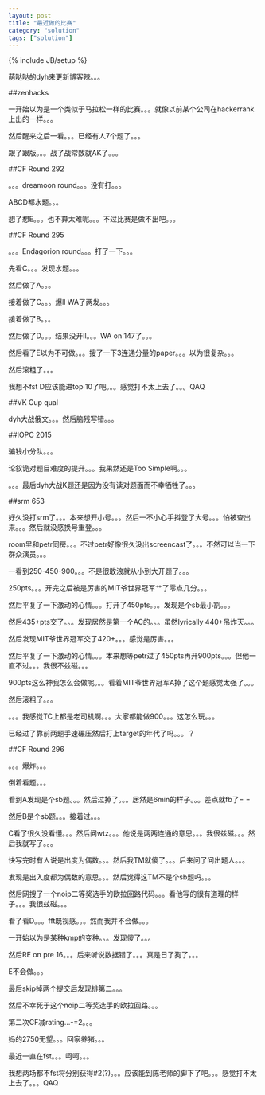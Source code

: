 ```yaml
---
layout: post
title: "最近做的比赛"
category: "solution"
tags: ["solution"]
---
```

{% include JB/setup %}

萌哒哒的dyh来更新博客辣。。。

##zenhacks

一开始以为是一个类似于马拉松一样的比赛。。。就像以前某个公司在hackerrank上出的一样。。。

然后醒来之后一看。。。已经有人7个题了。。。

跟了跟版。。。战了战常数就AK了。。。

##CF Round 292

。。。dreamoon round。。。没有打。。。

ABCD都水题。。。

想了想E。。。也不算太难呢。。。不过比赛是做不出吧。。。

##CF Round 295

。。。Endagorion round。。。打了一下。。。

先看C。。。发现水题。。。

然后做了A。。。

接着做了C。。。爆ll WA了两发。。。

接着做了B。。。

然后做了D。。。结果没开ll。。。WA on 147了。。。

然后看了E以为不可做。。。搜了一下3连通分量的paper。。。以为很复杂。。。

然后滚粗了。。。

我想不fst D应该能进top 10了吧。。。感觉打不太上去了。。。QAQ

##VK Cup qual

dyh大战俄文。。。然后脑残写错。。。

##IOPC 2015

骗钱小分队。。。

论叙诡对题目难度的提升。。。我果然还是Too Simple啊。。。

。。。最后dyh大战K题还是因为没有读对题面而不幸牺牲了。。。

##srm 653

好久没打srm了。。。本来想开小号。。。然后一不小心手抖登了大号。。。怕被查出来。。。然后就没感换号重登。。。

room里和petr同房。。。不过petr好像很久没出screencast了。。。不然可以当一下群众演员。。。

一看到250-450-900。。。不是很敢浪就从小到大开题了。。。

250pts。。。开完之后被是厉害的MIT爷世界冠军艹了零点几分。。。

然后平复了一下激动的心情。。。打开了450pts。。。发现是个sb最小割。。。

然后435+pts交了。。。发现居然是第一个AC的。。。虽然lyrically 440+吊炸天。。。

然后发现MIT爷世界冠军交了420+。。。感觉是厉害。。。

然后平复了一下激动的心情。。。本来想等petr过了450pts再开900pts。。。但他一直不过。。。我很不兹磁。。。

900pts这么神我怎么会做呢。。。看着MIT爷世界冠军A掉了这个题感觉太强了。。。

然后滚粗了。。。

。。。我感觉TC上都是老司机啊。。。大家都能做900。。。这怎么玩。。。

已经过了靠前两题手速碾压然后打上target的年代了吗。。。？

##CF Round 296

。。。爆炸。。。

倒着看题。。。

看到A发现是个sb题。。。然后过掉了。。。居然是6min的样子。。。差点就fb了= =

然后B是个sb题。。。接着过。。。

C看了很久没看懂。。。然后问wtz。。。他说是两两连通的意思。。。我很兹磁。。。然后我就写了。。。

快写完时有人说是出度为偶数。。。然后我TM就傻了。。。后来问了问出题人。。。

发现是出入度都为偶数的意思。。。然后觉得这TM不是个sb题吗。。。

然后网搜了一个noip二等奖选手的欧拉回路代码。。。看他写的很有道理的样子。。。我很兹磁。。。

看了看D。。。fft既视感。。。然而我并不会做。。。

一开始以为是某种kmp的变种。。。发现傻了。。。

然后RE on pre 16。。。后来听说数据错了。。。真是日了狗了。。。

E不会做。。。

最后skip掉两个提交后发现排第二。。。

然后不幸死于这个noip二等奖选手的欧拉回路。。。

第二次CF减rating...-=2。。。

妈的2750无望。。。回家养猪。。。

最近一直在fst。。。呵呵。。。

我想两场都不fst将分别获得#2(?)。。。应该能到陈老师的脚下了吧。。。感觉打不太上去了。。。QAQ
